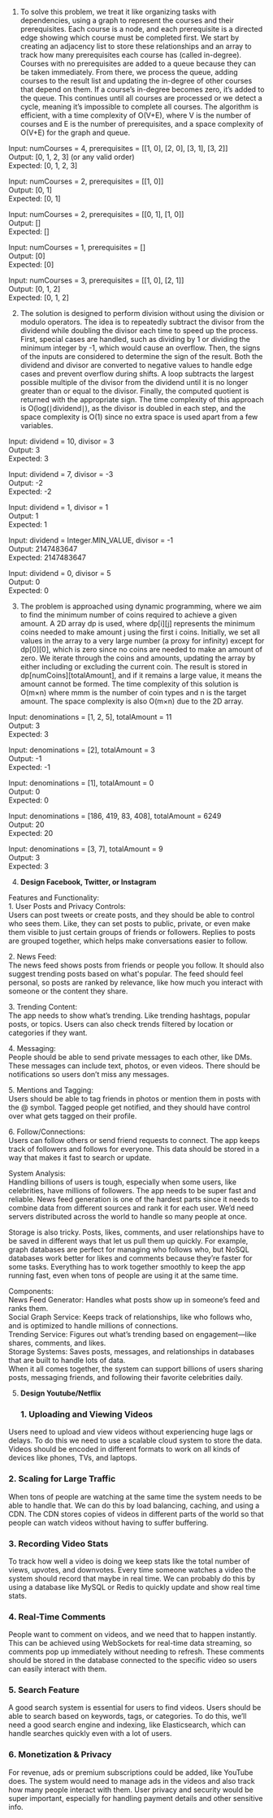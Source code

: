 1. To solve this problem, we treat it like organizing tasks with dependencies, using a graph to represent the courses and their prerequisites. Each course is a node, and each prerequisite is a directed edge showing which course must be completed first. We start by creating an adjacency list to store these relationships and an array to track how many prerequisites each course has (called in-degree). Courses with no prerequisites are added to a queue because they can be taken immediately. From there, we process the queue, adding courses to the result list and updating the in-degree of other courses that depend on them. If a course’s in-degree becomes zero, it’s added to the queue. This continues until all courses are processed or we detect a cycle, meaning it’s impossible to complete all courses. The algorithm is efficient, with a time complexity of O(V+E), where V is the number of courses and E is the number of prerequisites, and a space complexity of O(V+E) for the graph and queue.  
   

Input: numCourses \= 4, prerequisites \= \[\[1, 0\], \[2, 0\], \[3, 1\], \[3, 2\]\]  
Output: \[0, 1, 2, 3\] (or any valid order)  
Expected: \[0, 1, 2, 3\]

Input: numCourses \= 2, prerequisites \= \[\[1, 0\]\]  
Output: \[0, 1\]  
Expected: \[0, 1\]

Input: numCourses \= 2, prerequisites \= \[\[0, 1\], \[1, 0\]\]  
Output: \[\]  
Expected: \[\]

Input: numCourses \= 1, prerequisites \= \[\]  
Output: \[0\]  
Expected: \[0\]

Input: numCourses \= 3, prerequisites \= \[\[1, 0\], \[2, 1\]\]  
Output: \[0, 1, 2\]  
Expected: \[0, 1, 2\]

2. The solution is designed to perform division without using the division or modulo operators. The idea is to repeatedly subtract the divisor from the dividend while doubling the divisor each time to speed up the process. First, special cases are handled, such as dividing by 1 or dividing the minimum integer by \-1, which would cause an overflow. Then, the signs of the inputs are considered to determine the sign of the result. Both the dividend and divisor are converted to negative values to handle edge cases and prevent overflow during shifts. A loop subtracts the largest possible multiple of the divisor from the dividend until it is no longer greater than or equal to the divisor. Finally, the computed quotient is returned with the appropriate sign. The time complexity of this approach is O(log⁡(∣dividend∣), as the divisor is doubled in each step, and the space complexity is O(1) since no extra space is used apart from a few variables.

Input: dividend \= 10, divisor \= 3  
Output: 3  
Expected: 3

Input: dividend \= 7, divisor \= \-3  
Output: \-2  
Expected: \-2

Input: dividend \= 1, divisor \= 1  
Output: 1  
Expected: 1

Input: dividend \= Integer.MIN\_VALUE, divisor \= \-1  
Output: 2147483647  
Expected: 2147483647

Input: dividend \= 0, divisor \= 5  
Output: 0  
Expected: 0

3. The problem is approached using dynamic programming, where we aim to find the minimum number of coins required to achieve a given amount. A 2D array dp is used, where dp\[i\]\[j\] represents the minimum coins needed to make amount j using the first i coins. Initially, we set all values in the array to a very large number (a proxy for infinity) except for dp\[0\]\[0\], which is zero since no coins are needed to make an amount of zero. We iterate through the coins and amounts, updating the array by either including or excluding the current coin. The result is stored in dp\[numCoins\]\[totalAmount\], and if it remains a large value, it means the amount cannot be formed. The time complexity of this solution is O(m×n) where mmm is the number of coin types and n is the target amount. The space complexity is also O(m×n) due to the 2D array.

Input: denominations \= \[1, 2, 5\], totalAmount \= 11  
Output: 3  
Expected: 3

Input: denominations \= \[2\], totalAmount \= 3  
Output: \-1  
Expected: \-1

Input: denominations \= \[1\], totalAmount \= 0  
Output: 0  
Expected: 0

Input: denominations \= \[186, 419, 83, 408\], totalAmount \= 6249  
Output: 20  
Expected: 20

Input: denominations \= \[3, 7\], totalAmount \= 9  
Output: 3  
Expected: 3

4. **Design Facebook, Twitter, or Instagram**  
   

Features and Functionality:  
1\. User Posts and Privacy Controls:  
Users can post tweets or create posts, and they should be able to control who sees them. Like, they can set posts to public, private, or even make them visible to just certain groups of friends or followers. Replies to posts are grouped together, which helps make conversations easier to follow.

2\. News Feed:  
The news feed shows posts from friends or people you follow. It should also suggest trending posts based on what's popular. The feed should feel personal, so posts are ranked by relevance, like how much you interact with someone or the content they share.

3\. Trending Content:  
The app needs to show what’s trending. Like trending hashtags, popular posts, or topics. Users can also check trends filtered by location or categories if they want.

4\. Messaging:  
People should be able to send private messages to each other, like DMs. These messages can include text, photos, or even videos. There should be notifications so users don’t miss any messages.

5\. Mentions and Tagging:  
Users should be able to tag friends in photos or mention them in posts with the @ symbol. Tagged people get notified, and they should have control over what gets tagged on their profile.

6\. Follow/Connections:  
Users can follow others or send friend requests to connect. The app keeps track of followers and follows for everyone. This data should be stored in a way that makes it fast to search or update.

System Analysis:  
Handling billions of users is tough, especially when some users, like celebrities, have millions of followers. The app needs to be super fast and reliable. News feed generation is one of the hardest parts since it needs to combine data from different sources and rank it for each user. We’d need servers distributed across the world to handle so many people at once.

Storage is also tricky. Posts, likes, comments, and user relationships have to be saved in different ways that let us pull them up quickly. For example, graph databases are perfect for managing who follows who, but NoSQL databases work better for likes and comments because they’re faster for some tasks. Everything has to work together smoothly to keep the app running fast, even when tons of people are using it at the same time.

Components:  
News Feed Generator: Handles what posts show up in someone’s feed and ranks them.  
Social Graph Service: Keeps track of relationships, like who follows who, and is optimized to handle millions of connections.  
Trending Service: Figures out what’s trending based on engagement—like shares, comments, and likes.  
Storage Systems: Saves posts, messages, and relationships in databases that are built to handle lots of data.  
When it all comes together, the system can support billions of users sharing posts, messaging friends, and following their favorite celebrities daily.

5. **Design Youtube/Netflix** 

   ### 1\. Uploading and Viewing Videos

Users need to upload and view videos without experiencing huge lags or delays. To do this we need to use a scalable cloud system to store the data. Videos should be encoded in different formats to work on all kinds of devices like phones, TVs, and laptops.

### 2\. Scaling for Large Traffic

When tons of people are watching at the same time the system needs to be able to handle that. We can do this by load balancing, caching, and using a CDN. The CDN stores copies of videos in different parts of the world so that people can watch videos without having to suffer buffering. 

### 3\. Recording Video Stats

To track how well a video is doing we keep stats like the total number of views, upvotes, and downvotes. Every time someone watches a video the system should record that maybe in real time. We can probably do this by using a database like MySQL or Redis to quickly update and show real time stats.

### 4\. Real-Time Comments

People want to comment on videos, and we need that to happen instantly. This can be achieved using WebSockets for real-time data streaming, so comments pop up immediately without needing to refresh. These comments should be stored in the database connected to the specific video so users can easily interact with them.

### 5\. Search Feature

A good search system is essential for users to find videos. Users should be able to search based on keywords, tags, or categories. To do this, we’ll need a good search engine and indexing, like Elasticsearch, which can handle searches quickly even with a lot of users.

### 6\. Monetization & Privacy

For revenue, ads or premium subscriptions could be added, like YouTube does. The system would need to manage ads in the videos and also track how many people interact with them. User privacy and security would be super important, especially for handling payment details and other sensitive info.

